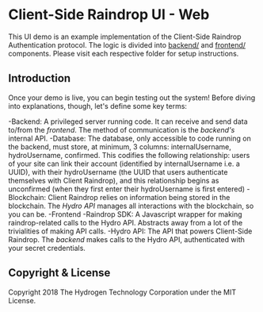 # Client-Side Raindrop UI - Web

This UI demo is an example implementation of the Client-Side Raindrop Authentication protocol. The logic is divided into [backend/](./backend) and [frontend/](./frontend) components. Please visit each respective folder for setup instructions.

## Introduction
Once your demo is live, you can begin testing out the system! Before diving into explanations, though, let's define some key terms:

-Backend: A privileged server running code. It can receive and send data to/from the *frontend*. The method of communication is the *backend's* internal API.
-Database: The database, only accessible to code running on the backend, must store, at minimum, 3 columns: internalUsername, hydroUsername, confirmed. This codifies the following relationship: users of your site can link their account (identified by internalUsername i.e. a UUID), with their hydroUsername (the UUID that users authenticate themselves with Client Raindrop), and this relationship begins as unconfirmed (when they first enter their hydroUsername is first entered)
-Blockchain: Client Raindrop relies on information being stored in the blockchain. The *Hydro API* manages all interactions with the blockchain, so you can be.
-Frontend
-Raindrop SDK: A Javascript wrapper for making raindrop-related calls to the Hydro API. Abstracts away from a lot of the trivialities of making API calls.
-Hydro API: The API that powers Client-Side Raindrop. The *backend* makes calls to the Hydro API, authenticated with your secret credentials.


## Copyright & License
Copyright 2018 The Hydrogen Technology Corporation under the MIT License.
